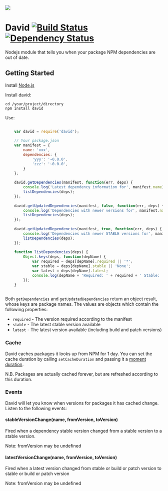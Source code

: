 <img src="https://raw.github.com/alanshaw/david-www/master/david.png"/>

David [![Build Status](https://travis-ci.org/alanshaw/david.png)](https://travis-ci.org/alanshaw/david) [![Dependency Status](https://david-dm.org/alanshaw/david.png)](https://david-dm.org/alanshaw/david)
=====

Nodejs module that tells you when your package NPM dependencies are out of date.

Getting Started
---------------

Install [Node.js](http://nodejs.org/)

Install david:

	cd /your/project/directory
	npm install david

Use:

```javascript
	
	var david = require('david');
	
	// Your package.json
	var manifest = {
		name: 'xxx',
		dependencies: {
			'yyy': '~0.0.0',
			'zzz': '~0.0.0',
		}
	};
	
	david.getDependencies(manifest, function(err, deps) {
		console.log('Latest dependency information for', manifest.name);
		listDependencies(deps);
	});
	
	david.getUpdatedDependencies(manifest, false, function(err, deps) {
		console.log('Dependencies with newer versions for', manifest.name);
		listDependencies(deps);
	});
	
	david.getUpdatedDependencies(manifest, true, function(err, deps) {
		console.log('Dependencies with newer STABLE versions for', manifest.name);
		listDependencies(deps);
	});
	
	function listDependencies(deps) {
		Object.keys(deps, function(depName) {
			var required = deps[depName].required || '*';
			var stable = deps[depName].stable || 'None';
			var latest = deps[depName].latest;
			console.log(depName + 'Required: ' + required + ' Stable: ' + stable + ' Latest: ' + latest);
		});
	}
	
```

Both `getDependencies` and `getUpdatedDependencies` return an object result, whose keys are package names. The values are objects which contain the following properties:

- `required` - The version required according to the manifest
- `stable` - The latest stable version available
- `latest` - The latest version available (including build and patch versions)


### Cache

David caches packages it looks up from NPM for 1 day. You can set the cache duration by calling `setCacheDuration` and passing it a [moment](http://momentjs.com/docs/) [duration](http://momentjs.com/docs/#/durations/).

N.B. Packages are actually cached forever, but are refreshed according to this duration.


### Events

David will let you know when versions for packages it has cached change. Listen to the following events:

#### stableVersionChange(name, fromVersion, toVersion)

Fired when a dependency stable version changed from a stable version to a stable version.

Note: fromVersion may be undefined

#### latestVersionChange(name, fromVersion, toVersion)

Fired when a latest version changed from stable or build or patch version to stable or build or patch version

Note: fromVersion may be undefined